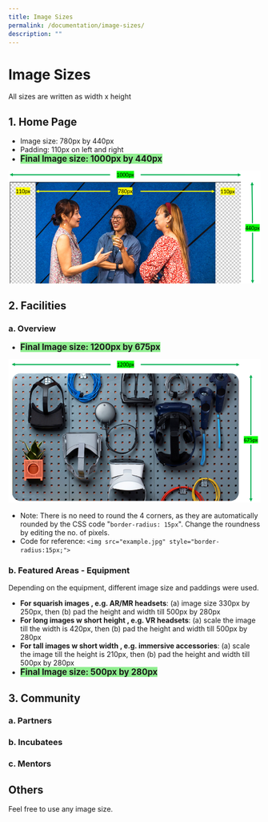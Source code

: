 ```yaml
---
title: Image Sizes
permalink: /documentation/image-sizes/
description: ""
---
```

# Image Sizes
All sizes are written as width x height

## 1. Home Page
* Image size: 780px by 440px 
* Padding: 110px on left and right
* <span style="font-size:1.2em; background:lightgreen"><b>Final Image size: 1000px by 440px</b></span>

![](/images/Documentation/Homepage.png)

## 2. Facilities
### a. Overview

* <span style="font-size:1.2em; background:lightgreen"><b>Final Image size: 1200px by 675px</b></span>

![](/images/Documentation/Facilities%20-%20Overview.png)

* Note: There is no need to round the 4 corners, as they are automatically rounded by the CSS code "```border-radius: 15px```". Change the roundness by editing the no. of pixels.
* Code for reference: ```<img src="example.jpg" style="border-radius:15px;">```

### b. Featured Areas - Equipment
Depending on the equipment, different image size and paddings were used.
* **For squarish images , e.g. AR/MR headsets**: (a) image size 330px by 250px, then (b) pad the height and width till 500px by 280px
* **For long images w short height , e.g. VR headsets**: (a) scale the image till the width is 420px, then (b) pad the height and width till 500px by 280px
* **For tall images w short width , e.g. immersive accessories**: (a) scale the image till the height is 210px, then (b) pad the height and width till 500px by 280px
* <span style="font-size:1.2em; background:lightgreen"><b>Final Image size: 500px by 280px</b></span>


## 3. Community
### a. Partners
### b. Incubatees
### c. Mentors

## Others
Feel free to use any image size.